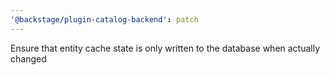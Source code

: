 ```yaml
---
'@backstage/plugin-catalog-backend': patch
---
```


Ensure that entity cache state is only written to the database when actually changed
